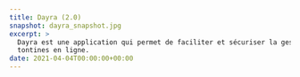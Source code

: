 ```yaml
---
title: Dayra (2.0)
snapshot: dayra_snapshot.jpg
excerpt: >
  Dayra est une application qui permet de faciliter et sécuriser la gestion des
  tontines en ligne.
date: 2021-04-04T00:00:00+00:00
---
```

